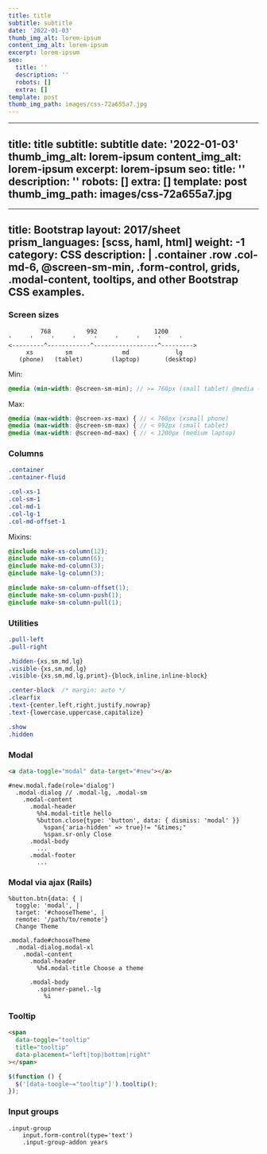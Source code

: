 ```yaml
---
title: title
subtitle: subtitle
date: '2022-01-03'
thumb_img_alt: lorem-ipsum
content_img_alt: lorem-ipsum
excerpt: lorem-ipsum
seo:
  title: ''
  description: ''
  robots: []
  extra: []
template: post
thumb_img_path: images/css-72a655a7.jpg
---
```

---
title: title
subtitle: subtitle
date: '2022-01-03'
thumb_img_alt: lorem-ipsum
content_img_alt: lorem-ipsum
excerpt: lorem-ipsum
seo:
  title: ''
  description: ''
  robots: []
  extra: []
template: post
thumb_img_path: images/css-72a655a7.jpg
---
---
title: Bootstrap
layout: 2017/sheet
prism_languages: [scss, haml, html]
weight: -1
category: CSS
description: |
  .container .row .col-md-6, @screen-sm-min, .form-control, grids, .modal-content, tooltips, and other Bootstrap CSS examples.
---

### Screen sizes

```
         768          992                1200
'     '     '     '     '     '     '     '     '
<---------^------------^------------------^--------->
     xs         sm              md             lg
   (phone)   (tablet)        (laptop)       (desktop)
```

Min:

```scss
@media (min-width: @screen-sm-min); // >= 768px (small tablet) @media (min-width: @screen-md-min) // >= 992px (medium laptop) @media (min-width: @screen-lg-min); // >= 1200px (large desktop)
```

Max:

```scss
@media (max-width: @screen-xs-max) { // < 768px (xsmall phone)
@media (max-width: @screen-sm-max) { // < 992px (small tablet)
@media (max-width: @screen-md-max) { // < 1200px (medium laptop)
```

### Columns

```scss
.container
.container-fluid
```

```scss
.col-xs-1
.col-sm-1
.col-md-1
.col-lg-1
.col-md-offset-1
```

Mixins:

```scss
@include make-xs-column(12);
@include make-sm-column(6);
@include make-md-column(3);
@include make-lg-column(3);
```

```scss
@include make-sm-column-offset(1);
@include make-sm-column-push(1);
@include make-sm-column-pull(1);
```

### Utilities

```scss
.pull-left
.pull-right
```

```scss
.hidden-{xs,sm,md,lg}
.visible-{xs,sm,md,lg}
.visible-{xs,sm,md,lg,print}-{block,inline,inline-block}
```

```scss
.center-block  /* margin: auto */
.clearfix
.text-{center,left,right,justify,nowrap}
.text-{lowercase,uppercase,capitalize}
```

```scss
.show
.hidden
```

### Modal

```html
<a data-toggle="modal" data-target="#new"></a>
```

```haml
#new.modal.fade(role='dialog')
  .modal-dialog // .modal-lg, .modal-sm
    .modal-content
      .modal-header
        %h4.modal-title hello
        %button.close{type: 'button', data: { dismiss: 'modal' }}
          %span{'aria-hidden' => true}!= "&times;"
          %span.sr-only Close
      .modal-body
        ...
      .modal-footer
        ...
```

### Modal via ajax (Rails)

```haml
%button.btn{data: { |
  toggle: 'modal', |
  target: '#chooseTheme', |
  remote: '/path/to/remote'}
  Change Theme
```

```haml
.modal.fade#chooseTheme
  .modal-dialog.modal-xl
    .modal-content
      .modal-header
        %h4.modal-title Choose a theme

      .modal-body
        .spinner-panel.-lg
          %i
```

### Tooltip

```html
<span
  data-toggle="tooltip"
  title="tooltip"
  data-placement="left|top|bottom|right"
></span>
```

```js
$(function () {
  $('[data-toogle~="tooltip"]').tooltip();
});
```

### Input groups

```haml
.input-group
    input.form-control(type='text')
    .input-group-addon years
```
